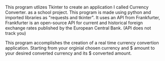   This program utlizes Tkinter to create an application I called Currency Converter. as a school project. 
This program is made using python and imported libraries as "requests and tkinter".
It uses an API from Frankfurter, Frankfurter is an open-source API for current and 
historical foreign exchange rates published by the European Central Bank. (API does not track you)

  This program accomplishes the creation of a real time currency convertion application. 
Starting from your orginial chosen currency and $ amount to your desired converted currency and
its $ converted amount. 
